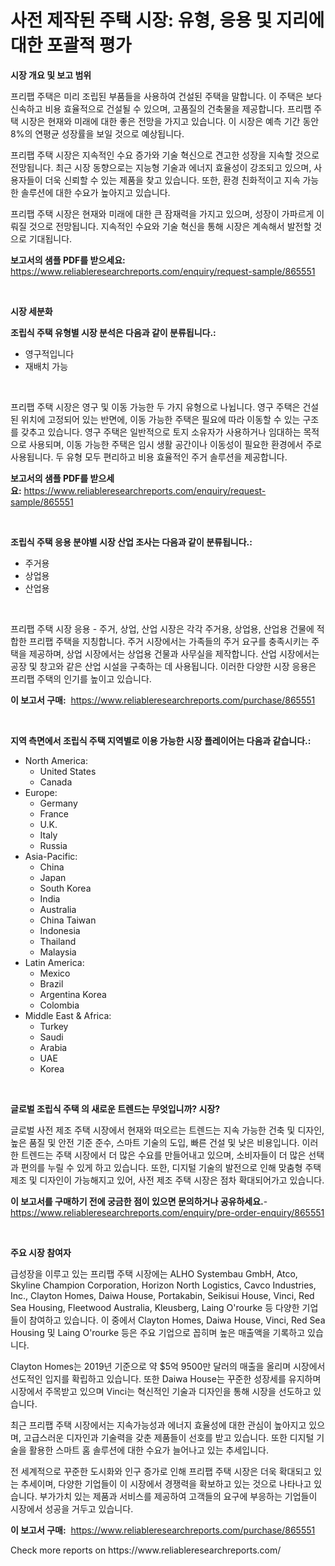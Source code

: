 <p><h1>사전 제작된 주택 시장: 유형, 응용 및 지리에 대한 포괄적 평가</h1></p><p><strong>시장 개요 및 보고 범위</strong></p>
<p><p>프리팹 주택은 미리 조립된 부품들을 사용하여 건설된 주택을 말합니다. 이 주택은 보다 신속하고 비용 효율적으로 건설될 수 있으며, 고품질의 건축물을 제공합니다. 프리팹 주택 시장은 현재와 미래에 대한 좋은 전망을 가지고 있습니다. 이 시장은 예측 기간 동안 8%의 연평균 성장률을 보일 것으로 예상됩니다. </p><p>프리팹 주택 시장은 지속적인 수요 증가와 기술 혁신으로 견고한 성장을 지속할 것으로 전망됩니다. 최근 시장 동향으로는 지능형 기술과 에너지 효율성이 강조되고 있으며, 사용자들이 더욱 신뢰할 수 있는 제품을 찾고 있습니다. 또한, 환경 친화적이고 지속 가능한 솔루션에 대한 수요가 높아지고 있습니다.</p><p>프리팹 주택 시장은 현재와 미래에 대한 큰 잠재력을 가지고 있으며, 성장이 가파르게 이뤄질 것으로 전망됩니다. 지속적인 수요와 기술 혁신을 통해 시장은 계속해서 발전할 것으로 기대됩니다.</p></p>
<p><strong>보고서의 샘플 PDF를 받으세요:</strong> <a href="https://www.reliableresearchreports.com/enquiry/request-sample/865551">https://www.reliableresearchreports.com/enquiry/request-sample/865551</a></p>
<p>&nbsp;</p>
<p><strong>시장 세분화</strong></p>
<p><strong>조립식 주택 유형별 시장 분석은 다음과 같이 분류됩니다.:</strong></p>
<p><ul><li>영구적입니다</li><li>재배치 가능</li></ul></p>
<p>&nbsp;</p>
<p><p>프리팹 주택 시장은 영구 및 이동 가능한 두 가지 유형으로 나뉩니다. 영구 주택은 건설된 위치에 고정되어 있는 반면에, 이동 가능한 주택은 필요에 따라 이동할 수 있는 구조를 갖추고 있습니다. 영구 주택은 일반적으로 토지 소유자가 사용하거나 임대하는 목적으로 사용되며, 이동 가능한 주택은 임시 생활 공간이나 이동성이 필요한 환경에서 주로 사용됩니다. 두 유형 모두 편리하고 비용 효율적인 주거 솔루션을 제공합니다.</p></p>
<p><strong>보고서의 샘플 PDF를 받으세요:</strong>&nbsp;<a href="https://www.reliableresearchreports.com/enquiry/request-sample/865551">https://www.reliableresearchreports.com/enquiry/request-sample/865551</a></p>
<p>&nbsp;</p>
<p><strong> 조립식 주택 응용 분야별 시장 산업 조사는 다음과 같이 분류됩니다.:</strong></p>
<p><ul><li>주거용</li><li>상업용</li><li>산업용</li></ul></p>
<p>&nbsp;</p>
<p><p>프리팹 주택 시장 응용 - 주거, 상업, 산업 시장은 각각 주거용, 상업용, 산업용 건물에 적합한 프리팹 주택을 지칭합니다. 주거 시장에서는 가족들의 주거 요구를 충족시키는 주택을 제공하며, 상업 시장에서는 상업용 건물과 사무실을 제작합니다. 산업 시장에서는 공장 및 창고와 같은 산업 시설을 구축하는 데 사용됩니다. 이러한 다양한 시장 응용은 프리팹 주택의 인기를 높이고 있습니다.</p></p>
<p><strong>이 보고서 구매:</strong>&nbsp; <a href="https://www.reliableresearchreports.com/purchase/865551">https://www.reliableresearchreports.com/purchase/865551</a></p>
<p>&nbsp;</p>
<p><strong>지역 측면에서 조립식 주택 지역별로 이용 가능한 시장 플레이어는 다음과 같습니다.:</strong></p>
<p><ul>
    <li>
        North America:
        <ul>
            <li>United States</li>
            <li>Canada</li>
        </ul>
    </li>
    <li>
        Europe:
        <ul>
            <li>Germany</li>
            <li>France</li>
            <li>U.K.</li>
            <li>Italy</li>
            <li>Russia</li>
        </ul>
    </li>
    <li>
        Asia-Pacific:
        <ul>
            <li>China</li>
            <li>Japan</li>
            <li>South Korea</li>
            <li>India</li>
            <li>Australia</li>
            <li>China Taiwan</li>
            <li>Indonesia</li>
            <li>Thailand</li>
            <li>Malaysia</li>
        </ul>
    </li>
    <li>
        Latin America:
        <ul>
            <li>Mexico</li>
            <li>Brazil</li>
            <li>Argentina Korea</li>
            <li>Colombia</li>
        </ul>
    </li>
    <li>
        Middle East & Africa:
        <ul>
            <li>Turkey</li>
            <li>Saudi</li>
            <li>Arabia</li>
            <li>UAE</li>
            <li>Korea</li>
        </ul>
    </li>
    </ul></p>
<p>&nbsp;</p>
<p><strong>글로벌 조립식 주택 의 새로운 트렌드는 무엇입니까? 시장?</strong></p>
<p><p>글로벌 사전 제조 주택 시장에서 현재와 떠오르는 트렌드는 지속 가능한 건축 및 디자인, 높은 품질 및 안전 기준 준수, 스마트 기술의 도입, 빠른 건설 및 낮은 비용입니다. 이러한 트렌드는 주택 시장에서 더 많은 수요를 만들어내고 있으며, 소비자들이 더 많은 선택과 편의를 누릴 수 있게 하고 있습니다. 또한, 디지털 기술의 발전으로 인해 맞춤형 주택 제조 및 디자인이 가능해지고 있어, 사전 제조 주택 시장은 점차 확대되어가고 있습니다.</p></p>
<p><strong>이 보고서를 구매하기 전에 궁금한 점이 있으면 문의하거나 공유하세요.</strong>- <a href="https://www.reliableresearchreports.com/enquiry/pre-order-enquiry/865551">https://www.reliableresearchreports.com/enquiry/pre-order-enquiry/865551</a></p>
<p>&nbsp;</p>
<p><strong>주요 시장 참여자</strong></p>
<p><p>급성장을 이루고 있는 프리팹 주택 시장에는 ALHO Systembau GmbH, Atco, Skyline Champion Corporation, Horizon North Logistics, Cavco Industries, Inc., Clayton Homes, Daiwa House, Portakabin, Seikisui House, Vinci, Red Sea Housing, Fleetwood Australia, Kleusberg, Laing O'rourke 등 다양한 기업들이 참여하고 있습니다. 이 중에서 Clayton Homes, Daiwa House, Vinci, Red Sea Housing 및 Laing O'rourke 등은 주요 기업으로 꼽히며 높은 매출액을 기록하고 있습니다. </p><p>Clayton Homes는 2019년 기준으로 약 $5억 9500만 달러의 매출을 올리며 시장에서 선도적인 입지를 확립하고 있습니다. 또한 Daiwa House는 꾸준한 성장세를 유지하며 시장에서 주목받고 있으며 Vinci는 혁신적인 기술과 디자인을 통해 시장을 선도하고 있습니다. </p><p>최근 프리팹 주택 시장에서는 지속가능성과 에너지 효율성에 대한 관심이 높아지고 있으며, 고급스러운 디자인과 기술력을 갖춘 제품들이 선호를 받고 있습니다. 또한 디지털 기술을 활용한 스마트 홈 솔루션에 대한 수요가 늘어나고 있는 추세입니다. </p><p>전 세계적으로 꾸준한 도시화와 인구 증가로 인해 프리팹 주택 시장은 더욱 확대되고 있는 추세이며, 다양한 기업들이 이 시장에서 경쟁력을 확보하고 있는 것으로 나타나고 있습니다. 부가가치 있는 제품과 서비스를 제공하여 고객들의 요구에 부응하는 기업들이 시장에서 성공을 거두고 있습니다.</p></p>
<p><strong>이 보고서 구매:</strong>&nbsp;&nbsp;<a href="https://www.reliableresearchreports.com/purchase/865551">https://www.reliableresearchreports.com/purchase/865551</a></p>
<p>Check more reports on https://www.reliableresearchreports.com/</p>
